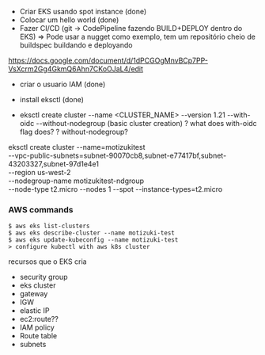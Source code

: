 - Criar EKS usando spot instance (done)
- Colocar um hello world (done)
- Fazer CI/CD (git -> CodePipeline fazendo BUILD+DEPLOY dentro do EKS) => Pode usar a nugget como exemplo, tem um repositório cheio de buildspec buildando e deployando

https://docs.google.com/document/d/1dPCGOgMnvBCp7PP-VsXcrm2Gg4GkmQ6Ahn7CKoOJaL4/edit

* criar o usuario IAM (done)

* install eksctl (done)

* eksctl create cluster --name <CLUSTER_NAME> --version 1.21 --with-oidc --without-nodegroup (basic cluster creation)
? what does with-oidc flag does?
? without-nodegroup?

eksctl create cluster --name=motizukitest \
  --vpc-public-subnets=subnet-90070cb8,subnet-e77417bf,subnet-43203327,subnet-97d1e4e1 \
  --region us-west-2 \
  --nodegroup-name motizukitest-ndgroup \
  --node-type t2.micro
  --nodes 1
  --spot --instance-types=t2.micro

### AWS commands

    $ aws eks list-clusters
    $ aws eks describe-cluster --name motizuki-test
    $ aws eks update-kubeconfig --name motizuki-test
    > configure kubectl with aws k8s cluster

recursos que o EKS cria
* security group
* eks cluster
* gateway
* IGW
* elastic IP
* ec2:route??
* IAM policy
* Route table
* subnets